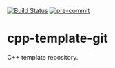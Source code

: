 [![Build Status](https://app.travis-ci.com/yyang-pplus/cpp-template-git.svg?branch=master)](https://app.travis-ci.com/yyang-pplus/cpp-template-git) [![pre-commit](https://img.shields.io/badge/pre--commit-enabled-brightgreen?logo=pre-commit&logoColor=white)](https://github.com/pre-commit/pre-commit)

# cpp-template-git
C++ template repository.
